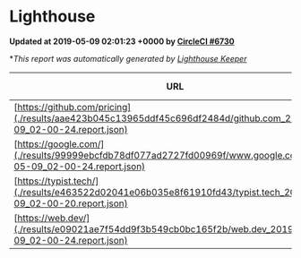 
# Lighthouse

**Updated at 2019-05-09 02:01:23 +0000 by [CircleCI #6730](https://circleci.com/gh/ItinerisLtd/lighthouse-keeper-example/6730)**

**This report was automatically generated by [Lighthouse Keeper](https://github.com/itinerisltd/lighthouse-keeper)*

| URL | Performance | Accessibility | Best Practices | SEO | PWA | Updated At |
| --- | --- | --- | --- | --- | --- | --- |
| [https://github.com/pricing](./results/aae423b045c13965ddf45c696df2484d/github.com_2019-05-09_02-00-24.report.json) | 0.84 | 0.93 | 0.93 | 0.92 | 0.56 | 2019-05-09T02:00:24.048Z |
| [https://google.com/](./results/99999ebcfdb78df077ad2727fd00969f/www.google.com_2019-05-09_02-00-24.report.json) | 0.95 | 0.86 | 0.93 | 0.83 | 0.56 | 2019-05-09T02:00:24.583Z |
| [https://typist.tech/](./results/e463522d02041e06b035e8f61910fd43/typist.tech_2019-05-09_02-00-20.report.json) | 1 |  |  |  |  | 2019-05-09T02:00:20.288Z |
| [https://web.dev/](./results/e09021ae7f54dd9f3b549cb0bc165f2b/web.dev_2019-05-09_02-00-24.report.json) | 0.78 | 0.9 | 1 | 0.96 | 1 | 2019-05-09T02:00:24.913Z |
